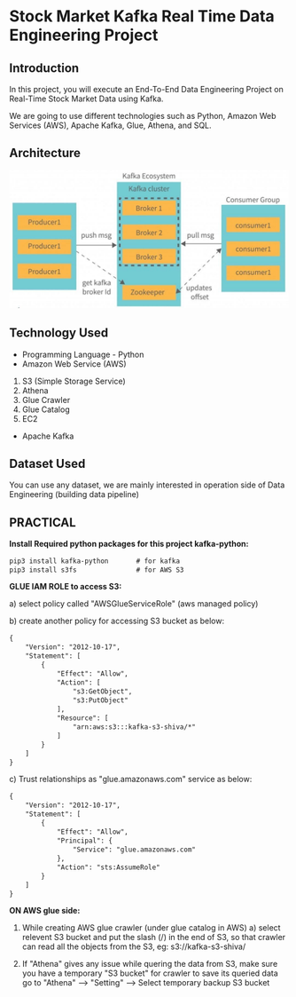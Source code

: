 # Stock Market Kafka Real Time Data Engineering Project

## Introduction 
In this project, you will execute an End-To-End Data Engineering Project on Real-Time Stock Market Data using Kafka.

We are going to use different technologies such as Python, Amazon Web Services (AWS), Apache Kafka, Glue, Athena, and SQL.

## Architecture 
<img src="Architecture.jpg">

## Technology Used
- Programming Language - Python
- Amazon Web Service (AWS)
1. S3 (Simple Storage Service)
2. Athena
3. Glue Crawler
4. Glue Catalog
5. EC2
- Apache Kafka


## Dataset Used
You can use any dataset, we are mainly interested in operation side of Data Engineering (building data pipeline)


## PRACTICAL ##

**Install Required python packages for this project kafka-python:**

    pip3 install kafka-python       # for kafka
    pip3 install s3fs               # for AWS S3


**GLUE IAM ROLE to access S3:**
                            

a)  select policy called "AWSGlueServiceRole" (aws managed policy)

b)  create another policy for accessing S3 bucket as below:
    
    {
        "Version": "2012-10-17",
        "Statement": [
            {
                "Effect": "Allow",
                "Action": [
                    "s3:GetObject",
                    "s3:PutObject"
                ],
                "Resource": [
                    "arn:aws:s3:::kafka-s3-shiva/*"
                ]
            }
        ]
    }

c)  Trust relationships as "glue.amazonaws.com" service as below:

    {
        "Version": "2012-10-17",
        "Statement": [
            {
                "Effect": "Allow",
                "Principal": {
                    "Service": "glue.amazonaws.com"
                },
                "Action": "sts:AssumeRole"
            }
        ]
    }

**ON AWS glue side:**
                    

1) While creating AWS glue crawler (under glue catalog in AWS)
    a) select relevent S3 bucket and put the slash (/) in the end of S3, so that crawler can read all the objects from the S3, eg:
        s3://kafka-s3-shiva/


2)  If "Athena" gives any issue while quering the data from S3, make sure you have a temporary "S3 bucket" for crawler to save its queried data
    go to "Athena" --> "Setting" --> Select temporary backup S3 bucket     

